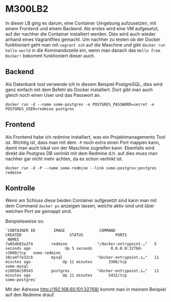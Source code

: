 # M300LB2
In dieser LB ging es darum, eine Container Umgebung aufzusetzen, mit einem Frontend und einem Backend.
Als erstes wird eine VM aufgesetzt, auf der nachher die Container installiert werden. Dies wird auch wieder anhand eines Vagrantfiles gemacht. Um nachher zu testen ob der Docker funktioniert geht man mit `vagrant ssh` auf die Maschine und gibt `docker run hello-world` in die Kommandozeile ein, wenn man danach das `Hello from Docker!` bekommt funktioniert dieser auch.

## Backend
Als Datenbank tool verwende ich in diesem Beispiel PostgreSQL, dies wird ganz einfach mit dem Befehl als Docker installiert. Dort gibt man auch gleich noch einen User und das Passwort an.
 
`docker run -d --name some-postgres -e POSTGRES_PASSWORD=secret -e POSTGRES_USER=redmine postgres`

## Frontend
Als Frontend habe ich redmine installiert, was ein Projektmanagements Tool ist. Wichtig ist, dass man mit dem `-P` noch extra einen Port mappen kann, damit man auch lokal von der Maschine zugreifen kann. Ebenfalls wird direkt die Postgres DB verlinkt mit dem Redmine d.h. auf dies muss man nachher gar nicht mehr achten, da es schon verlinkt ist.
 
`docker run -d -P --name some-redmine --link some-postgres:postgres redmine`

## Kontrolle
Wenn am Schluss diese beiden Container aufgesetzt sind kann man mit dem Command `docker ps` anzeigen lassen, welche aktiv sind und über welchen Port sie gemappt sind.

Beispielsweise so:

    `CONTAINER ID        IMAGE               COMMAND                  CREATED                     STATUS              PORTS            
     NAMES
    7a05db83a2f4        redmine             "/docker-entrypoint.…"   5 seconds ago               Up 5 seconds        0.0.0.0:32768-  >3000/tcp   some-redmine
    10ca4f7e32cb        mysql               "docker-entrypoint.s…"   11 minutes ago              Up 11 minutes       3306/tcp                  some-mysql
    e10658c50543        postgres            "docker-entrypoint.s…"   11 minutes ago              Up 11 minutes       5432/tcp                  some-postgres`
Mit der Adresse http://192.168.60.101:32768/ kommt man in meinem Beispiel auf den Redmine drauf.
